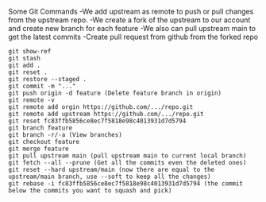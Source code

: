 Some Git Commands
-We add upstream as remote to push or pull changes from the upstream repo.
-We create a fork of the upstream to our account and create new branch for each feature
-We also can pull upstream main to get the latest commits
-Create pull request from github from the forked repo
```
git show-ref
git stash
git add .
git reset .
git restore --staged .
git commit -m "..."
git push origin -d feature (Delete feature branch in origin)
git remote -v
git remote add orgin https://github.com/.../repo.git
git remote add upstream https://github.com/.../repo.git
git reset fc83ffb5856ce8ec7f5818e98c4013931d7d5794
git branch feature
git branch -r/-a (View branches)
git checkout feature
git merge feature 
git pull upstream main (pull upstream main to current local branch)
git fetch --all --prune (Get all the commits even the deleted ones)
git reset --hard upstream/main (now there are equal to the upstream/main branch, use --soft to keep all the changes) 
git rebase -i fc83ffb5856ce8ec7f5818e98c4013931d7d5794 (the commit below the commits you want to squash and pick)
```
